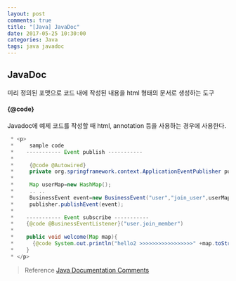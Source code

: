 ```yaml
---
layout: post
comments: true
title: "[Java] JavaDoc"
date: 2017-05-25 10:30:00
categories: Java
tags: java javadoc
---
```


## JavaDoc
미리 정의된 포맷으로 코드 내에 작성된 내용을 html 형태의 문서로 생성하는 도구


#### {@code}
Javadoc에 예제 코드를 작성할 때 html, annotation 등을 사용하는 경우에 사용한다.
```java
 * <p>
 *     sample code
 *    ----------- Event publish -----------
 *
 *     {@code @Autowired}
 *     private org.springframework.context.ApplicationEventPublisher publisher;
 *
 *     Map userMap=new HashMap();
 *     .. ..
 *     BusinessEvent event=new BusinessEvent("user","join_user",userMap);
 *     publisher.publishEvent(event);
 *
 *    ----------- Event subscribe -----------
 *    {@code @BusinessEventListener}("user.join_member")
 *
 *    public void welcome(Map map){
 *      {@code System.out.println("hello2 >>>>>>>>>>>>>>>>>" +map.toString());}
 *    }
 * </p>
```



> Reference
> [Java Documentation Comments](https://www.tutorialspoint.com/java/java_documentation.htm)
